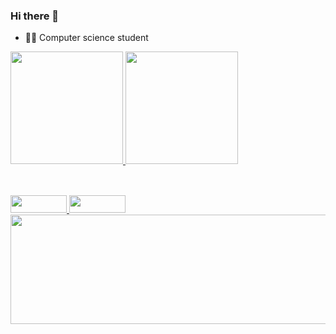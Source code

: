 ### Hi there 👋

- 🧑‍🎓 Computer science student 

<div>
  <a href="https://beacons.ai/Yuki-Hub98">
  <img height="180em" src="https://github-readme-stats.vercel.app/api?username=Yuki-Hub98&show_icons=true&theme=merko&include_all_commits=true&count_private=true"/>
  <img height="180" src="https://github-readme-stats.vercel.app/api/top-langs/?username=Yuki-Hub98&layout=compact&show_icons=true&theme=merko&langs_count=16"/> 

</div>  

##

<div style="display:inline_block"> <br>
<a href="https://www.linkedin.com/in/wellysonyago/" target=_blanck> <img aling="center" src="https://img.shields.io/badge/LinkedIn-0077B5?style=for-the-badge&logo=linkedin&logoColor=white"/ width="90" height="28" > <a/>
<a href="mailto:wellyson.yago1@gmail.com" target=_blanck>  <img style="right:1000px; top: 200px;"src= "https://img.shields.io/badge/Gmail-D14836?style=for-the-badge&logo=gmail&logoColor=white" width="90" height="28" >  <a/>
<div/>
<img  src="https://i0.wp.com/media1.giphy.com/media/l0Iy6vVzlwd31lgLm/source.gif" style="right:1000px; top: 200px;" width="1200" height="175">  
